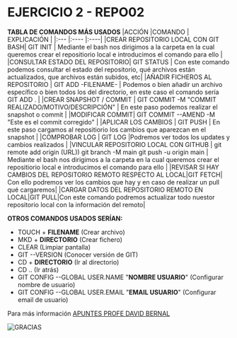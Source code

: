 # EJERCICIO 2 - REPO02
**TABLA DE COMANDOS MÁS USADOS**
|ACCIÓN |COMANDO | EXPLICACIÓN |
|:--- |:---- |:----|
|CREAR REPOSITORIO LOCAL CON GIT BASH| GIT INIT | Mediante el bash nos dirigimos a la carpeta en la cual queremos crear el repositiorio local e introducimos el comando para ello |
|CONSULTAR ESTADO DEL REPOSITORIO| GIT STATUS | Con este comando podemos consultar el estado del repositorio, qué archivos están actualizados, que archivos están subidos, etc|
|AÑADIR FICHEROS AL REPOSITORIO | GIT ADD -FILENAME- | Podemos o bien añadir un archivo específico o bien todos los del directorio, en este caso el comando sería GIT ADD . |
|CREAR SNAPSHOT / COMMIT | GIT COMMIT -M "COMMIT REALIZADO/MOTIVO/DESCRIPCIÓN" | En este paso podemos realizar el snapshot o commit |
|MODIFICAR COMMIT| GIT COMMIT --AMEND -M "Este es el commit corregido" |
|APLICAR LOS CAMBIOS | GIT PUSH | En este paso cargamos al repositiorio los cambios que aparezcan en el snapshot |
|COMPROBAR LOG | GIT LOG |Podremos ver todos los updates y cambios realizados |
|VINCULAR REPOSITORIO LOCAL CON GITHUB | git remote add origin (URL)) git branch -M main git push -u origin main | Mediante el bash nos dirigimos a la carpeta en la cual queremos crear el repositiorio local e introducimos el comando para ello |
|REVISAR SI HAY CAMBIOS DEL REPOSITORIO REMOTO RESPECTO AL LOCAL|GIT FETCH| Con ello podremos ver los cambios que hay y en caso de realizar un pull qué cargaremos|
|CARGAR DATOS DEL REPOSITORIO REMOTO EN LOCAL|GIT PULL|Con este comando podremos actualizar todo nuestor repositorio local con la información del remoto|

**OTROS COMANDOS USADOS SERÍAN:**

  * TOUCH + __FILENAME__ (Crear archivo)
  * MKD + __DIRECTORIO__ (Crear fichero)
  * CLEAR (Limpiar pantalla)
  * GIT --VERSION (Conocer versión de GIT)
  * CD + __DIRECTORIO__ (Ir al directorio)
  * CD .. (Ir atrás)
  * GIT CONFIG --GLOBAL USER.NAME "__NOMBRE USUARIO__" (Configurar nombre de usuario)
  * GIT CONFIG --GLOBAL USER.EMAIL "__EMAIL USUARIO__" (Configurar email de usuario)


Para más información [APUNTES PROFE DAVID BERNAL](https://medium.com/@davidbernalgonzalez/3-markdown-c82d88c1d222)

![GRACIAS](https://c.tenor.com/Twb0fUYotxUAAAAC/gracias-pixar.gif)
